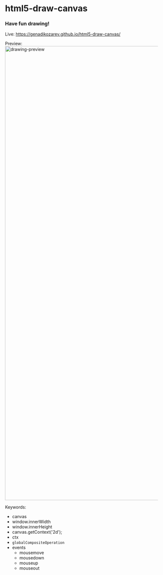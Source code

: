 # html5-draw-canvas

### Have fun drawing!

Live: https://genadikozarev.github.io/html5-draw-canvas/

Preview:
<img width="1495" alt="drawing-preview" src="https://github.com/user-attachments/assets/62aed55c-1fef-4473-b4f3-0c5748ae8e15">

Keywords:
- canvas
- window.innerWidth
- window.innerHeight
- canvas.getContext('2d');
- ctx
- `globalCompositeOperation`
- events
  - mousemove
  - mousedown
  - mouseup
  - mouseout
